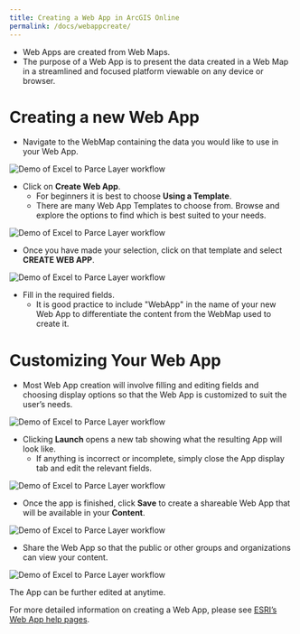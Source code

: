 ```yaml
---
title: Creating a Web App in ArcGIS Online
permalink: /docs/webappcreate/
---
```


*   Web Apps are created from Web Maps. 
*   The purpose of a Web App is to present the data created in a Web Map in a streamlined and focused platform viewable on any device or browser.

# Creating a new Web App

-  Navigate to the WebMap containing the data you would like to use in your Web App. 

![Demo of Excel to Parce Layer workflow]({{site.img_folder}}CreateNewWebApp.gif)

-  Click on **Create Web App**. 
    *   For beginners it is best to choose **Using a Template**.
    *   There are many Web App Templates to choose from. Browse and explore the options to find which is best suited to your needs.

![Demo of Excel to Parce Layer workflow]({{site.img_folder}}BrowseWebAppTemplates.gif)

-  Once you have made your selection, click on that template and select **CREATE WEB APP**.

![Demo of Excel to Parce Layer workflow]({{site.img_folder}}ChooseTemplate.gif)

-  Fill in the required fields. 
    *   It is good practice to include "WebApp" in the name of your new Web App to differentiate the content from the WebMap used to create it.

# Customizing Your Web App

-   Most Web App creation will involve filling and editing fields and choosing display options so that the Web App is customized to suit the user’s needs. 

![Demo of Excel to Parce Layer workflow]({{site.img_folder}}WebAppFields.gif)

-   Clicking **Launch** opens a new tab showing what the resulting App will look like. 
    *   If anything is incorrect or incomplete, simply close the App display tab and edit the relevant fields.

![Demo of Excel to Parce Layer workflow]({{site.img_folder}}PreviewWebApp.gif)

-   Once the app is finished, click **Save** to create a shareable Web App that will be available in your **Content**.

![Demo of Excel to Parce Layer workflow]({{site.img_folder}}SaveWebAppNewName.gif)

-   Share the Web App so that the public or other groups and organizations can view your content.

![Demo of Excel to Parce Layer workflow]({{site.img_folder}}ShareWebApp.gif)

The App can be further edited at anytime.

For more detailed information on creating a Web App, please see [ESRI’s Web App help pages](https://doc.arcgis.com/en/arcgis-online/create-maps/create-map-apps.htm).